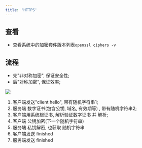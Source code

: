 ```yaml
---
title: 'HTTPS'
---
```


## 查看

* 查看系统中的加密套件版本列表`openssl ciphers -v`

## 流程

* 先"非对称加密", 保证安全性; 
* 后"对称加密", 保证效率; 

![](https://ran-1303246897.cos.ap-guangzhou.myqcloud.com/www/markdown/20210618212844.png)
1. 客户端发送"client hello", 带有随机字符串1;
2. 服务端 数字证书(包含公钥, 域名, 有效期等) , 带有随机字符串2;
3. 客户端用系统根证书, 解析验证数字证书 并 解析;
4. 客户端 公钥加密(下一个随机字符串)
5. 服务端 私钥解密, 也获取 随机字符串
6. 客户端发送 finished
7. 服务端发送 finished
